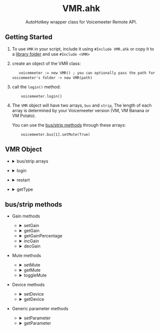 <h1 align="center">
VMR.ahk
</h1>
<p align="center">
  AutoHotkey wrapper class for Voicemeeter Remote API.
</p>

## Getting Started
1.  To use `VMR` in your script, include it using `#Include VMR.ahk` or copy it to a [library folder](https://www.autohotkey.com/docs/Functions.htm#lib) and use `#Include <VMR>`

2.  create an object of the VMR class:
     ```ahk
        voicemeeter := new VMR() ; you can optionally pass the path for voicemeeter's folder -> new VMR(path)
     ```
3.  call the `login()` method:
    ```ahk
        voicemeeter.login()
    ```
4. The `VMR` object will have two arrays, `bus` and `strip`, The length of each array is determined by your Voicemeeter version (VM, VM Banana or VM Potato).
    
    You can use the [bus/strip methods](#bus%2Fstrip%20methods) through these arrays:
    ```ahk
        voicemeeter.bus[1].setMute(True)
    ```
## VMR Object
* <details><summary>bus/strip arrays</summary>

    ## bus/strip arrays
    #### These arrays are used to access [bus/strip methods](#busstrip-methods) to retrieve and change their parameters.

    ```ahk
        voicemeeter.bus[1]
        voicemeeter.strip[4]
    ```
    ## Remarks
    The length of each array is determined by your Voicemeeter version (VM, VM Banana or VM Potato).
    <details><summary><b>Voicemeeter (v1)</b></summary>

    #### Voicemeeter (v1) has 2 output buses and 3 input strips

    ![](./vm.png)
    ###### from left to right: ` strip[1] | strip[2] | strip[3] | bus[1] | bus[2]` where `strip[1]` and`strip[2]`   are physical (hardware) strips and both `bus[1]` and `bus[2]` are physical buses

    </details>

    <details><summary><b>Voicemeeter Banana (v2)</b></summary>

    #### Voicemeeter Banana (v2) has 5 output buses and 5 input strips

    ![](./banana.png)
    ###### from left to right: ` strip[1] | strip[2] | strip[3] | strip[4] | strip[5] | bus[1] | bus[2] | bus[3] |  bus[4] | bus[5] ` where `strip[1-3]` are physical (hardware) strips and `bus[1-3]` are physical buses

    </details>

    <details><summary><b>Voicemeeter Potato (v3)</b></summary>

    #### Voicemeeter Potato (v3) has 8 output buses and 8 input strips

    ![](./potato.jpg)
    ###### from left to right: ` strip[1] | strip[2] | strip[3] | strip[4] | strip[5] | strip[6] | strip[7] | strip [8] | bus[1] | bus[2] | bus[3] | bus[4] | bus[5] | bus[6] | bus[7] | bus[8] ` where `strip[1-5]` are physical    (hardware) strips and `bus[1-5]` are physical buses

    </details>
</details>

* <details><summary>login</summary>

    ## `login()`
    #### loads VoiceMeeter's Library and calls VM's login function 
    ```ahk
        voicemeeter.login()
    ```
    ## Remarks
    This method needs to be called at startup 
</details>

* <details><summary>restart</summary>

    ## `restart()`
    #### Restarts VoiceMeeter's Audio Engine and refetches devices lists 
    ```ahk
        voicemeeter.restart()
    ```
</details>

* <details><summary>getType</summary>

    ## `getType()`
    #### Returns Voicemeeter version/type
    ```ahk
       vmType := voicemeeter.getType()
    ```
    # Remarks
    `1` : Voicemeeter

    `2` : Voicemeeter Banana

    `3` : Voicemeeter Potato
</details>

## bus/strip methods
* Gain methods
    * <details><summary>setGain</summary>

        ## `setGain(gain)`
        #### Sets the bus/strip's gain to a specific dB value 
        ## Parameters
        `gain` : gain value in dB (range between -60.0 and 12.0)
        ## Example
        ```ahk
            voicemeeter.bus[1].setGain(12)
            voicemeeter.strip[2].setGain(2.4)
        ```
    </details>

    * <details><summary>getGain</summary>

        ## `getGain()`
        #### Returns the bus/strip's current gain value in dB 
        ## Example
        ```ahk
            dB := voicemeeter.bus[1].getGain()
            dB := voicemeeter.strip[7].getGain()
        ```
    </details>

    * <details><summary>getGainPercentage</summary>

        ## `getGainPercentage()`
        #### Returns the bus/strip's current gain value as a scalar percentage
        ## Example
        ```ahk
            gain := voicemeeter.bus[1].getGainPercentage()
            gain := voicemeeter.strip[7].getGainPercentage()
        ```
    </details>
    
    * <details><summary>incGain</summary>

        ## `incGain()`
        #### Increases the bus/strip's gain by 1.2 dB
        ## Example
        ```ahk
            voicemeeter.bus[3].incGain()
            voicemeeter.strip[2].incGain()
        ```
    </details>

    * <details><summary>decGain</summary>

        ## `decGain()`
        #### Decreases the bus/strip's gain by 1.2 dB
        ## Example
        ```ahk
            voicemeeter.bus[3].decGain()
            voicemeeter.strip[2].decGain()
        ```
    </details>

* Mute methods
    * <details><summary>setMute</summary>

        ## `setMute(mute)`
        #### Sets the bus/strip's mute state
        ## Parameters
        `mute` : boolean (`true` / `1` -> mute ; `false` / `0` -> unmute)
        ## Example
        ```ahk
            voicemeeter.bus[1].setMute(1)
            voicemeeter.strip[2].setMute(false)
        ```
    </details>

    * <details><summary>getMute</summary>

        ## `getMute()`
        #### Returns the bus/strip's current mute state 
        ## Example
        ```ahk
            mute := voicemeeter.bus[1].getMute()
            mute := voicemeeter.strip[7].getMute()
        ```
    </details>

    * <details><summary>toggleMute</summary>

        ## `toggleMute()`
        #### Toggles the bus/strip's mute state
        ## Example
        ```ahk
            voicemeeter.bus[1].toggleMute()
            voicemeeter.strip[2].toggleMute()
        ```
    </details>

* Device methods
    * <details><summary>setDevice</summary>

        ## `setDevice(name, driver)`
        #### Sets the bus/strip's audio device
        ## Parameters
        `name` : The audio device's name or any part of it

        `driver` : The audio driver used for the device (`"wdm"`, `"mme"`, `"asio"`, `"ks"`)
        ## Example
        ```ahk
            voicemeeter.bus[1].setDevice("LG", "mme")
            voicemeeter.strip[2].setDevice("corsair hs70", "wdm")
        ```
    </details>

    * <details><summary>getDevice</summary>

        ## `getDevice()`
        #### Returns the bus/strip's current audio device
        ## Example
        ```ahk
            device := voicemeeter.bus[1].getDevice()
            device := voicemeeter.strip[2].getDevice()
        ```
    </details>
* Generic parameter methods
    * <details><summary>setParameter</summary>

        ## `setParameter(parameter, value)`
        #### Sets the bus/strip's specified parameter to a value
        ## Parameters
        `parameter` : The name of a parameter (see [VM docs](https://download.vb-audio.com/Download_CABLE/VoicemeeterRemoteAPI.pdf))

        `value` : The value to be set to the parameter
        ## Example
        ```ahk
            voicemeeter.bus[1].setParameter("FadeTo", "(6.0, 2000)")
            voicemeeter.strip[2].setParameter("A1", 1)
        ```
    </details>

    * <details><summary>getParameter</summary>

        ## `getParameter(parameter)`
        #### Returns the bus/strip's specified parameter's value
        ## Parameters
        `parameter` : The name of a parameter (see [VM docs](https://download.vb-audio.com/Download_CABLE/VoicemeeterRemoteAPI.pdf))
        ## Example
        ```ahk
            voicemeeter.bus[1].getParameter("mode.normal")
            voicemeeter.strip[2].getParameter("Pan_x")
        ```
    </details>
